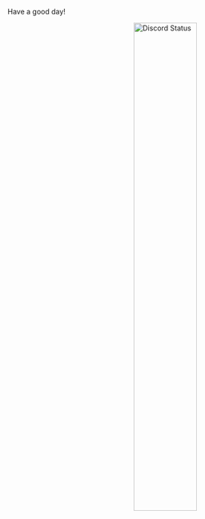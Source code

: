 Have a good day!

<a href="https://discord.com/users/81440962496172032" target="_blank">
	<img width="50%" align="right" alt="Discord Status" src="https://lanyard.cnrad.dev/api/399682368929136640?bg=1f1f1f&borderRadius=5px">
